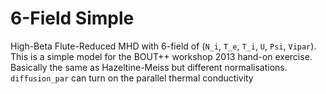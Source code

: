 6-Field Simple
==============

High-Beta Flute-Reduced MHD with 6-field of (`N_i`, `T_e`, `T_i`, `U`, `Psi`,
`Vipar`). This is a simple model for the BOUT++ workshop 2013 hand-on
exercise. Basically the same as Hazeltine-Meiss but different
normalisations. `diffusion_par` can turn on the parallel thermal conductivity
